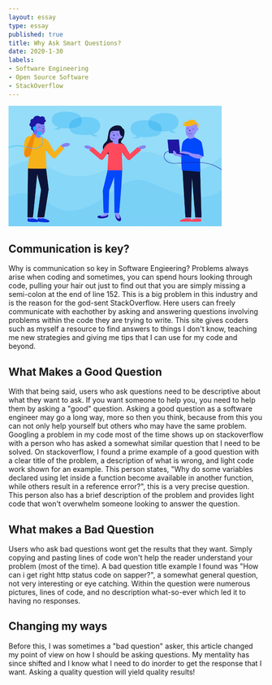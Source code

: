 ```yaml
--- 
layout: essay 
type: essay 
published: true
title: Why Ask Smart Questions?
date: 2020-1-30
labels: 
- Software Engineering 
- Open Source Software
- StackOverflow
---
```

![communication](/images/com.png)


## Communication is key?

Why is communication so key in Software Engieering?  Problems always arise when coding and sometimes, you can spend hours looking through code, pulling your hair out just to find out that you are simply missing a semi-colon at the end of line 152.  This is a big problem in this industry and is the reason for the god-sent StackOverflow.  Here users can freely communicate with eachother by asking and answering questions involving problems within the code they are trying to write.  This site gives coders such as myself a resource to find answers to things I don't know, teaching me new strategies and giving me tips that I can use for my code and beyond.

## What Makes a Good Question

With that being said, users who ask questions need to be descriptive about what they want to ask.  If you want someone to help you, you need to help them by asking a "good" question.  Asking a good question as a software engineer may go a long way, more so then you think, because from this you can not only help yourself but others who may have the same problem.  Googling a problem in my code most of the time shows up on stackoverflow with a person who has asked a somewhat similar question that I need to be solved.  On stackoverflow, I found a prime example of a good question with a clear title of the problem, a description of what is wrong, and light code work shown for an example.  This person states, "Why do some variables declared using let inside a function become available in another function, while others result in a reference error?", this is a very precise question.  This person also has a brief description of the problem and provides light code that won't overwhelm someone looking to answer the question.

## What makes a Bad Question
Users who ask bad questions wont get the results that they want.  Simply copying and pasting lines of code won't help the reader understand your problem (most of the time).  A bad question title example I found was "How can i get right http status code on sapper?", a somewhat general question, not very interesting or eye catching.  Within the question were numerous pictures, lines of code, and no description what-so-ever which led it to having no responses.  

## Changing my ways
Before this, I was sometimes a "bad question" asker, this article changed my point of view on how I should be asking questions.  My mentality has since shifted and I know what I need to do inorder to get the response that I want.  Asking a quality question will yield quality results!
